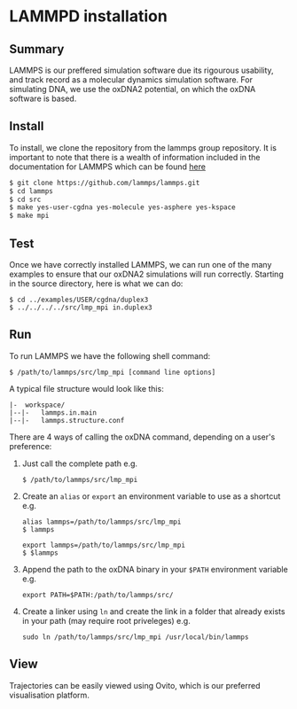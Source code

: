 # LAMMPD installation

## Summary

LAMMPS is our preffered simulation software due its rigourous usability, and track record as a molecular dynamics simulation software. For simulating DNA, we use the oxDNA2 potential, on which the oxDNA software is based.

## Install

To install, we clone the repository from the lammps group repository. It is important to note that there is a wealth of information included in the documentation for LAMMPS which can be found [here](https://lammps.sandia.gov/doc/Manual.html)

```bash
$ git clone https://github.com/lammps/lammps.git
$ cd lammps
$ cd src
$ make yes-user-cgdna yes-molecule yes-asphere yes-kspace
$ make mpi
```

## Test

Once we have correctly installed LAMMPS, we can run one of the many examples to ensure that our oxDNA2 simulations will run correctly. Starting in the source directory, here is what we can do:

```
$ cd ../examples/USER/cgdna/duplex3
$ ../../../../src/lmp_mpi in.duplex3
```

## Run

To run LAMMPS we have the following shell command:

```
$ /path/to/lammps/src/lmp_mpi [command line options]
```

A typical file structure would look like this:

```
|-  workspace/
|--|-   lammps.in.main
|--|-   lammps.structure.conf
```
There are 4 ways of calling the oxDNA command, depending on a user's preference:

1. Just call the complete path e.g. 
    ```
    $ /path/to/lammps/src/lmp_mpi
    ```

2. Create an `alias` or `export` an environment variable to use as a shortcut e.g.
    ```
    alias lammps=/path/to/lammps/src/lmp_mpi
    $ lammps

    export lammps=/path/to/lammps/src/lmp_mpi
    $ $lammps 
    ```

3. Append the path to the oxDNA binary in your `$PATH` environment variable e.g.
    ```
    export PATH=$PATH:/path/to/lammps/src/
    ```

4. Create a linker using `ln` and create the link in a folder that already exists in your path (may require root priveleges) e.g.
    ```
    sudo ln /path/to/lammps/src/lmp_mpi /usr/local/bin/lammps
    ```

## View

Trajectories can be easily viewed using Ovito, which is our preferred visualisation platform.
